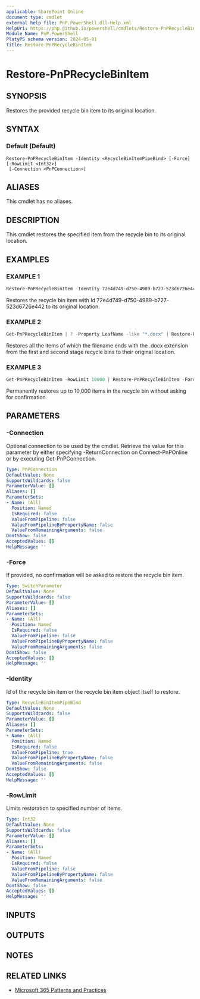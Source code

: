 ```yaml
---
applicable: SharePoint Online
document type: cmdlet
external help file: PnP.PowerShell.dll-Help.xml
HelpUri: https://pnp.github.io/powershell/cmdlets/Restore-PnPRecycleBinItem.html
Module Name: PnP.PowerShell
PlatyPS schema version: 2024-05-01
title: Restore-PnPRecycleBinItem
---
```


# Restore-PnPRecycleBinItem

## SYNOPSIS

Restores the provided recycle bin item to its original location.

## SYNTAX

### Default (Default)

```
Restore-PnPRecycleBinItem -Identity <RecycleBinItemPipeBind> [-Force] [-RowLimit <Int32>]
 [-Connection <PnPConnection>]
```

## ALIASES

This cmdlet has no aliases.

## DESCRIPTION

This cmdlet restores the specified item from the recycle bin to its original location.

## EXAMPLES

### EXAMPLE 1

```powershell
Restore-PnPRecycleBinItem -Identity 72e4d749-d750-4989-b727-523d6726e442
```

Restores the recycle bin item with Id 72e4d749-d750-4989-b727-523d6726e442 to its original location.

### EXAMPLE 2

```powershell
Get-PnPRecycleBinItem | ? -Property LeafName -like "*.docx" | Restore-PnPRecycleBinItem
```

Restores all the items of which the filename ends with the .docx extension from the first and second stage recycle bins to their original location.

### EXAMPLE 3

```powershell
Get-PnPRecycleBinItem -RowLimit 10000 | Restore-PnPRecycleBinItem -Force
```

Permanently restores up to 10,000 items in the recycle bin without asking for confirmation.

## PARAMETERS

### -Connection

Optional connection to be used by the cmdlet. Retrieve the value for this parameter by either specifying -ReturnConnection on Connect-PnPOnline or by executing Get-PnPConnection.

```yaml
Type: PnPConnection
DefaultValue: None
SupportsWildcards: false
ParameterValue: []
Aliases: []
ParameterSets:
- Name: (All)
  Position: Named
  IsRequired: false
  ValueFromPipeline: false
  ValueFromPipelineByPropertyName: false
  ValueFromRemainingArguments: false
DontShow: false
AcceptedValues: []
HelpMessage: ''
```

### -Force

If provided, no confirmation will be asked to restore the recycle bin item.

```yaml
Type: SwitchParameter
DefaultValue: None
SupportsWildcards: false
ParameterValue: []
Aliases: []
ParameterSets:
- Name: (All)
  Position: Named
  IsRequired: false
  ValueFromPipeline: false
  ValueFromPipelineByPropertyName: false
  ValueFromRemainingArguments: false
DontShow: false
AcceptedValues: []
HelpMessage: ''
```

### -Identity

Id of the recycle bin item or the recycle bin item object itself to restore.

```yaml
Type: RecycleBinItemPipeBind
DefaultValue: None
SupportsWildcards: false
ParameterValue: []
Aliases: []
ParameterSets:
- Name: (All)
  Position: Named
  IsRequired: false
  ValueFromPipeline: true
  ValueFromPipelineByPropertyName: false
  ValueFromRemainingArguments: false
DontShow: false
AcceptedValues: []
HelpMessage: ''
```

### -RowLimit

Limits restoration to specified number of items.

```yaml
Type: Int32
DefaultValue: None
SupportsWildcards: false
ParameterValue: []
Aliases: []
ParameterSets:
- Name: (All)
  Position: Named
  IsRequired: false
  ValueFromPipeline: false
  ValueFromPipelineByPropertyName: false
  ValueFromRemainingArguments: false
DontShow: false
AcceptedValues: []
HelpMessage: ''
```

## INPUTS

## OUTPUTS

## NOTES

## RELATED LINKS

- [Microsoft 365 Patterns and Practices](https://aka.ms/m365pnp)
